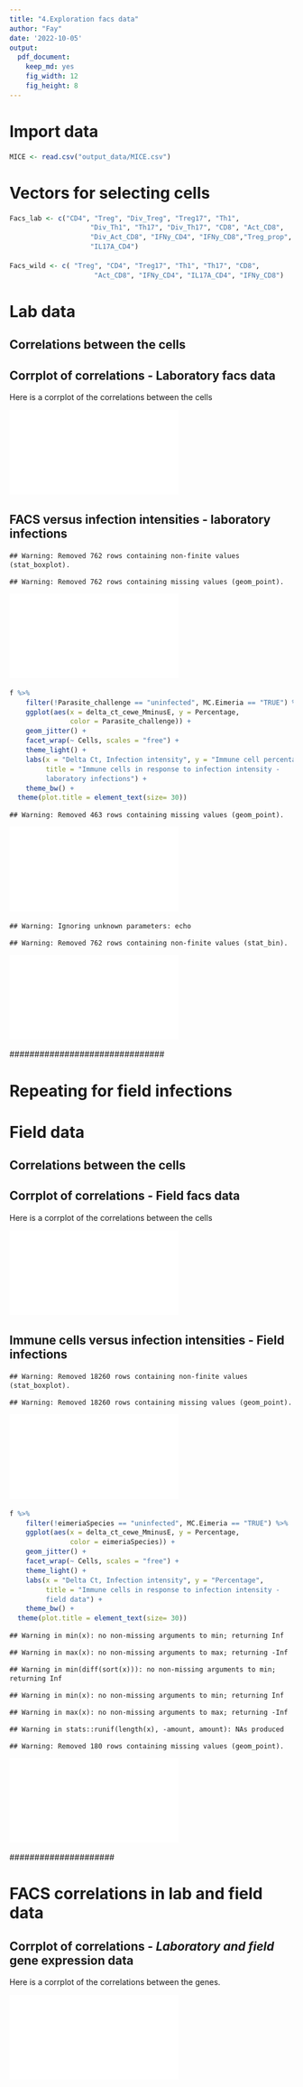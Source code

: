 ```yaml
---
title: "4.Exploration facs data"
author: "Fay"
date: '2022-10-05'
output:
  pdf_document: 
    keep_md: yes
    fig_width: 12
    fig_height: 8
---
```







# Import data

```r
MICE <- read.csv("output_data/MICE.csv")
```


# Vectors for selecting cells

```r
Facs_lab <- c("CD4", "Treg", "Div_Treg", "Treg17", "Th1", 
                    "Div_Th1", "Th17", "Div_Th17", "CD8", "Act_CD8", 
                    "Div_Act_CD8", "IFNy_CD4", "IFNy_CD8","Treg_prop", 
                    "IL17A_CD4")  

Facs_wild <- c( "Treg", "CD4", "Treg17", "Th1", "Th17", "CD8",
                     "Act_CD8", "IFNy_CD4", "IL17A_CD4", "IFNy_CD8")
```


# Lab data 
## Correlations between the cells 





## Corrplot of correlations - Laboratory facs data

Here is a corrplot of the correlations between the cells

![](4.Exploration_facs_data_files/figure-latex/corrplot_correlations_genes-1.pdf)<!-- --> 



## FACS versus infection intensities - laboratory infections


```
## Warning: Removed 762 rows containing non-finite values (stat_boxplot).
```

```
## Warning: Removed 762 rows containing missing values (geom_point).
```

![](4.Exploration_facs_data_files/figure-latex/unnamed-chunk-5-1.pdf)<!-- --> 









```r
f %>%
    filter(!Parasite_challenge == "uninfected", MC.Eimeria == "TRUE") %>%
    ggplot(aes(x = delta_ct_cewe_MminusE, y = Percentage, 
               color = Parasite_challenge)) +
    geom_jitter() +
    facet_wrap(~ Cells, scales = "free") +
    theme_light() +
    labs(x = "Delta Ct, Infection intensity", y = "Immune cell percentage",
         title = "Immune cells in response to infection intensity - 
         laboratory infections") +
    theme_bw() +
  theme(plot.title = element_text(size= 30))
```

```
## Warning: Removed 463 rows containing missing values (geom_point).
```

![](4.Exploration_facs_data_files/figure-latex/unnamed-chunk-6-1.pdf)<!-- --> 










```
## Warning: Ignoring unknown parameters: echo
```

```
## Warning: Removed 762 rows containing non-finite values (stat_bin).
```

![](4.Exploration_facs_data_files/figure-latex/histogram_genes-1.pdf)<!-- --> 




###############################
# Repeating for field infections

# Field data 
## Correlations between the cells 





## Corrplot of correlations - Field facs data

Here is a corrplot of the correlations between the cells


![](4.Exploration_facs_data_files/figure-latex/unnamed-chunk-8-1.pdf)<!-- --> 

## Immune cells versus infection intensities - Field infections




```
## Warning: Removed 18260 rows containing non-finite values (stat_boxplot).
```

```
## Warning: Removed 18260 rows containing missing values (geom_point).
```

![](4.Exploration_facs_data_files/figure-latex/unnamed-chunk-9-1.pdf)<!-- --> 





```r
f %>%
    filter(!eimeriaSpecies == "uninfected", MC.Eimeria == "TRUE") %>%
    ggplot(aes(x = delta_ct_cewe_MminusE, y = Percentage, 
               color = eimeriaSpecies)) +
    geom_jitter() +
    facet_wrap(~ Cells, scales = "free") +
    theme_light() +
    labs(x = "Delta Ct, Infection intensity", y = "Percentage",
         title = "Immune cells in response to infection intensity - 
         field data") +
    theme_bw() +
  theme(plot.title = element_text(size= 30))
```

```
## Warning in min(x): no non-missing arguments to min; returning Inf
```

```
## Warning in max(x): no non-missing arguments to max; returning -Inf
```

```
## Warning in min(diff(sort(x))): no non-missing arguments to min; returning Inf
```

```
## Warning in min(x): no non-missing arguments to min; returning Inf
```

```
## Warning in max(x): no non-missing arguments to max; returning -Inf
```

```
## Warning in stats::runif(length(x), -amount, amount): NAs produced
```

```
## Warning: Removed 180 rows containing missing values (geom_point).
```

![](4.Exploration_facs_data_files/figure-latex/unnamed-chunk-10-1.pdf)<!-- --> 






#####################
# FACS correlations in lab and field data





## Corrplot of correlations - *Laboratory and field* gene expression data

Here is a corrplot of the correlations between the genes.

![](4.Exploration_facs_data_files/figure-latex/unnamed-chunk-12-1.pdf)<!-- --> 
